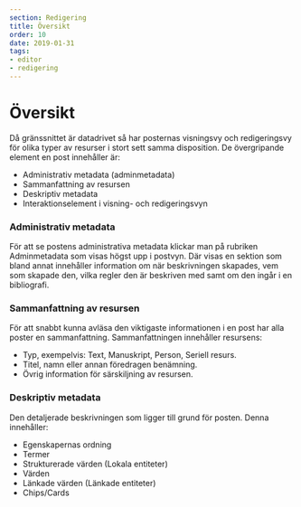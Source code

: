 ```yaml
---
section: Redigering
title: Översikt
order: 10
date: 2019-01-31
tags:
- editor
- redigering
---
```



# Översikt
Då gränssnittet är datadrivet så har posternas visningsvy och redigeringsvy för olika typer av resurser i stort sett samma disposition. 
De övergripande element en post innehåller är: 

  * Administrativ metadata (adminmetadata)
  * Sammanfattning av resursen
  * Deskriptiv metadata
  * Interaktionselement i visning- och redigeringsvyn


### Administrativ metadata
För att se postens administrativa metadata klickar man på rubriken Adminmetadata som visas högst upp i postvyn. Där visas en  sektion som bland annat innehåller information om när beskrivningen skapades, vem som skapade den, vilka regler den är beskriven med samt om den ingår i en bibliografi.


### Sammanfattning av resursen
För att snabbt kunna avläsa den viktigaste informationen i en post har alla poster en sammanfattning. Sammanfattningen innehåller resursens:

  * Typ, exempelvis: Text, Manuskript, Person, Seriell resurs.
  * Titel, namn eller annan föredragen benämning.
  * Övrig information för särskiljning av resursen.
  

### Deskriptiv metadata
Den detaljerade beskrivningen som ligger till grund för posten. Denna innehåller:

  * Egenskapernas ordning
  * Termer
  * Strukturerade värden (Lokala entiteter)
  * Värden
  * Länkade värden (Länkade entiteter)
  * Chips/Cards
